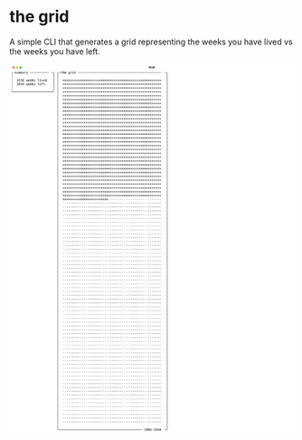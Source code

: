 # the grid

A simple CLI that generates a grid representing the weeks you have lived vs the weeks you have left.

![example](./example.svg)
